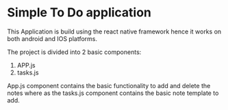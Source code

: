 # Simple To Do application 
This Application is build using the react native framework hence it works on both android and IOS platforms.

The project is divided into 2 basic components:
1. APP.js
2. tasks.js

App.js component contains the basic functionality to add and delete the notes where as the tasks.js component contains the basic note template to add.
